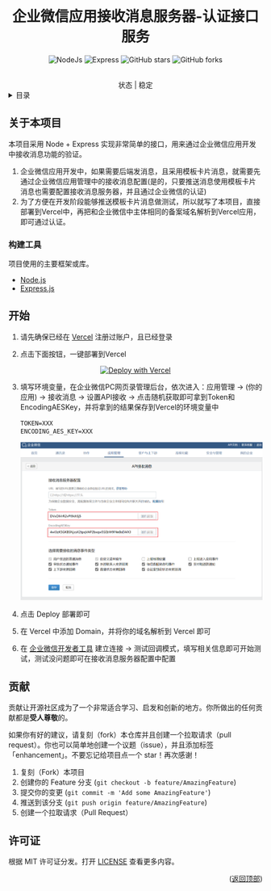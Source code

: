 <div id="top"></div>

<div align="center">
<h1>企业微信应用接收消息服务器-认证接口服务</h1>
  
![NodeJs](https://img.shields.io/badge/NodeJs-V20.12.0-brightgreen) 
![Express](https://img.shields.io/badge/Express-4.19.2-brightgreen)
![GitHub stars](https://img.shields.io/github/stars/dhbxs/WechatWork-Message-API.svg?style=flat-square&label=Stars&logo=github) 
![GitHub forks](https://img.shields.io/github/forks/dhbxs/WechatWork-Message-API.svg?style=flat-square&label=Forks&logo=github)

</br>
状态 | 稳定

</div>

<details>
  <summary>目录</summary>
  <ol>
    <li>
      <a href="#关于本项目">关于本项目</a>
    </li>
    <li>
      <a href="#构建工具">构建工具</a>
    </li>
    <li>
      <a href="#开始">开始</a>
    </li>
    <li><a href="#贡献">贡献</a></li>
    <li><a href="#许可证">许可证</a></li>
  </ol>
</details>

## 关于本项目

本项目采用 Node + Express 实现非常简单的接口，用来通过企业微信应用开发中接收消息功能的验证。
1. 企业微信应用开发中，如果需要后端发消息，且采用模板卡片消息，就需要先通过企业微信应用管理中的接收消息配置(是的，只要推送消息使用模板卡片消息也需要配置接收消息服务器，并且通过企业微信的认证)
2. 为了方便在开发阶段能够推送模板卡片消息做测试，所以就写了本项目，直接部署到Vercel中，再把和企业微信中主体相同的备案域名解析到Vercel应用，即可通过认证。


### 构建工具

项目使用的主要框架或库。

* [Node.js](https://nodejs.org/en)
* [Express.js](https://expressjs.com/)

## 开始
1. 请先确保已经在 [Vercel](https://vercel.com/) 注册过账户，且已经登录

2. 点击下面按钮，一键部署到Vercel

<div align="center">

[![Deploy with Vercel](https://vercel.com/button)](https://vercel.com/new/clone?repository-url=https%3A%2F%2Fgithub.com%2Fdhbxs%2FWechatWork-Message-API&env=TOKEN&env=ENCODING_AES_KEY&project-name=WechatWork-Message-API&repository-name=WechatWork-Message-API)

</div>

3. 填写环境变量，在企业微信PC网页录管理后台，依次进入：应用管理 -> (你的应用) -> 接收消息 -> 设置API接收 -> 点击随机获取即可拿到Token和EncodingAESKey，并将拿到的结果保存到Vercel的环境变量中

    ```
    TOKEN=XXX
    ENCODING_AES_KEY=XXX
    ```
    ![API接收消息](./img/001.png)
    
4. 点击 Deploy 部署即可
5. 在 Vercel 中添加 Domain，并将你的域名解析到 Vercel 即可
6. 在 [企业微信开发者工具](https://developer.work.weixin.qq.com/resource/devtool) 建立连接 -> 测试回调模式，填写相关信息即可开始测试，测试没问题即可在接收消息服务器配置中配置


## 贡献

贡献让开源社区成为了一个非常适合学习、启发和创新的地方。你所做出的任何贡献都是**受人尊敬**的。

如果你有好的建议，请复刻（fork）本仓库并且创建一个拉取请求（pull request）。你也可以简单地创建一个议题（issue），并且添加标签「enhancement」。不要忘记给项目点一个 star！再次感谢！

1. 复刻（Fork）本项目
2. 创建你的 Feature 分支 (`git checkout -b feature/AmazingFeature`)
3. 提交你的变更 (`git commit -m 'Add some AmazingFeature'`)
4. 推送到该分支 (`git push origin feature/AmazingFeature`)
5. 创建一个拉取请求（Pull Request）


## 许可证

根据 MIT 许可证分发。打开 [LICENSE](LICENSE) 查看更多内容。

<p align="right">(<a href="#top">返回顶部</a>)</p>
